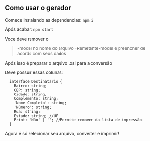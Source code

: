## Como usar o gerador

Comece instalando as dependencias:
``` npm i ```

Após acabar:
``` npm start ```

Voce deve remover o 
>-model
no nome do arquivo
>-Remetente-model
e preencher de acordo com seus dados

Após isso é preparar o arquivo .xsl para a conversão

Deve possuir essas colunas:

```
  interface Destinatario {
    Bairro: string;
    CEP: string;
    Cidade: string;
    Complemento: string;
    'Nome Completo': string;
    'Número': string;
    Rua: string;
    Estado: string; //UF
    Print: 'Não' | ''; //Permite remover da lista de impressão
  }
```

Agora é só selecionar seu arquivo, converter e imprimir!